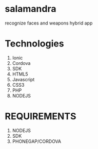 # salamandra
recognize faces and weapons hybrid app

# Technologies

 1. Ionic
 2. Cordova
 3. SDK
 4. HTML5
 5. Javascript
 6. CSS3
 7. PHP
 8. NODEJS

# REQUIREMENTS

 1. NODEJS
 2. SDK
 3. PHONEGAP/CORDOVA